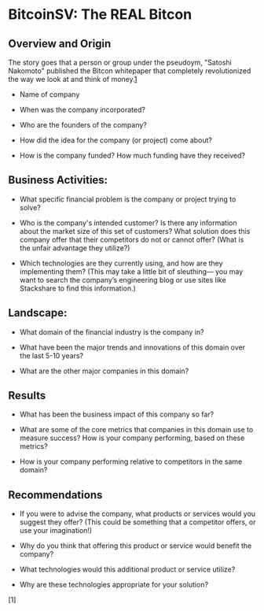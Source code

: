 # BitcoinSV: The REAL Bitcon

## Overview and Origin

The story goes that a person or group under the pseudoym, "Satoshi Nakomoto" published the Bitcon whitepaper that completely revolutionized the way we look at and think of money.[1](https://news.bitcoin.com/how-bitcoins-peer-to-peer-cash-system-was-revealed-11-years-ago/#:~:text=On%20the%20eve%20of%20Halloween%20on%20October%2031%2C%202008%2C%20Satoshi,existence%20following%20Bitcoin's%20initial%20launch.) 

* Name of company

* When was the company incorporated?

* Who are the founders of the company?

* How did the idea for the company (or project) come about?

* How is the company funded? How much funding have they received?


## Business Activities:

* What specific financial problem is the company or project trying to solve?

* Who is the company's intended customer?  Is there any information about the market size of this set of customers?
What solution does this company offer that their competitors do not or cannot offer? (What is the unfair advantage they utilize?)

* Which technologies are they currently using, and how are they implementing them? (This may take a little bit of sleuthing–– you may want to search the company’s engineering blog or use sites like Stackshare to find this information.)


## Landscape:

* What domain of the financial industry is the company in?

* What have been the major trends and innovations of this domain over the last 5-10 years?

* What are the other major companies in this domain?


## Results

* What has been the business impact of this company so far?

* What are some of the core metrics that companies in this domain use to measure success? How is your company performing, based on these metrics?

* How is your company performing relative to competitors in the same domain?


## Recommendations

* If you were to advise the company, what products or services would you suggest they offer? (This could be something that a competitor offers, or use your imagination!)

* Why do you think that offering this product or service would benefit the company?

* What technologies would this additional product or service utilize?

* Why are these technologies appropriate for your solution?

[1] 

